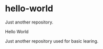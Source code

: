 # hello-world
Just another repository.

Hello World

Just another repository used for basic learing.
